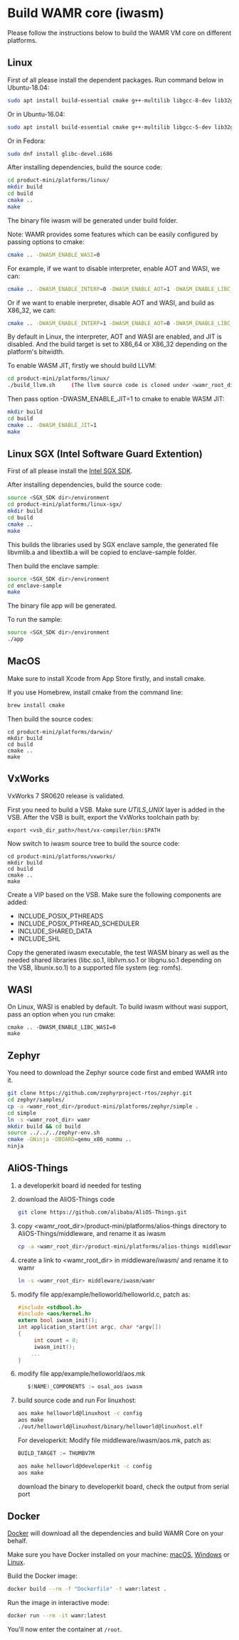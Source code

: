 
Build WAMR core (iwasm)
=========================
Please follow the instructions below to build the WAMR VM core on different platforms.

Linux
-------------------------
First of all please install the dependent packages.
Run command below in Ubuntu-18.04:
``` Bash
sudo apt install build-essential cmake g++-multilib libgcc-8-dev lib32gcc-8-dev
```
Or in Ubuntu-16.04:
``` Bash
sudo apt install build-essential cmake g++-multilib libgcc-5-dev lib32gcc-5-dev
```
Or in Fedora:
``` Bash
sudo dnf install glibc-devel.i686
```

After installing dependencies, build the source code:
``` Bash
cd product-mini/platforms/linux/
mkdir build
cd build
cmake ..
make
```
The binary file iwasm will be generated under build folder.

Note:
WAMR provides some features which can be easily configured by passing options to cmake:
``` Bash
cmake .. -DWASM_ENABLE_WASI=0
```

For example, if we want to disable interpreter, enable AOT and WASI, we can:
``` Bash
cmake .. -DWASM_ENABLE_INTERP=0 -DWASM_ENABLE_AOT=1 -DWASM_ENABLE_LIBC_WASI=0
```
Or if we want to enable inerpreter, disable AOT and WASI, and build as X86_32, we can:
``` Bash
cmake .. -DWASM_ENABLE_INTERP=1 -DWASM_ENABLE_AOT=0 -DWASM_ENABLE_LIBC_WASI=0 -DBUILD_TARGET=X86_32
```

By default in Linux, the interpreter, AOT and WASI are enabled, and JIT is disabled. And the build target is
set to X86_64 or X86_32 depending on the platform's bitwidth.

To enable WASM JIT, firstly we should build LLVM:
``` Bash
cd product-mini/platforms/linux/
./build_llvm.sh     (The llvm source code is cloned under <wamr_root_dir>/core/deps/llvm and auto built)
```
Then pass option -DWASM_ENABLE_JIT=1 to cmake to enable WASM JIT:
``` Bash
mkdir build
cd build
cmake .. -DWASM_ENABLE_JIT=1
make
```

Linux SGX (Intel Software Guard Extention)
-------------------------
First of all please install the [Intel SGX SDK](https://software.intel.com/en-us/sgx/sdk).

After installing dependencies, build the source code:
``` Bash
source <SGX_SDK dir>/environment
cd product-mini/platforms/linux-sgx/
mkdir build
cd build
cmake ..
make
```
This builds the libraries used by SGX enclave sample, the generated file libvmlib.a and libextlib.a will be copied to enclave-sample folder.

Then build the enclave sample:
``` Bash
source <SGX_SDK dir>/environment
cd enclave-sample
make
```
The binary file app will be generated.

To run the sample:
``` Bash
source <SGX_SDK dir>/environment
./app
```

MacOS
-------------------------
Make sure to install Xcode from App Store firstly, and install cmake.

If you use Homebrew, install cmake from the command line:
``` Bash
brew install cmake
```

Then build the source codes:
```
cd product-mini/platforms/darwin/
mkdir build
cd build
cmake ..
make
```

VxWorks
-------------------------
VxWorks 7 SR0620 release is validated.

First you need to build a VSB. Make sure *UTILS_UNIX* layer is added in the VSB.
After the VSB is built, export the VxWorks toolchain path by:
```
export <vsb_dir_path>/host/vx-compiler/bin:$PATH
```
Now switch to iwasm source tree to build the source code:
```
cd product-mini/platforms/vxworks/
mkdir build
cd build
cmake ..
make
```
Create a VIP based on the VSB. Make sure the following components are added:
* INCLUDE_POSIX_PTHREADS
* INCLUDE_POSIX_PTHREAD_SCHEDULER
* INCLUDE_SHARED_DATA
* INCLUDE_SHL

Copy the generated iwasm executable, the test WASM binary as well as the needed
shared libraries (libc.so.1, libllvm.so.1 or libgnu.so.1 depending on the VSB,
libunix.so.1) to a supported file system (eg: romfs).

WASI
-------------------------
On Linux, WASI is enabled by default. To build iwasm without wasi support, pass an option when you run cmake:
```
cmake .. -DWASM_ENABLE_LIBC_WASI=0
make
```

Zephyr
-------------------------
You need to download the Zephyr source code first and embed WAMR into it.
``` Bash
git clone https://github.com/zephyrproject-rtos/zephyr.git
cd zephyr/samples/
cp -a <wamr_root_dir>/product-mini/platforms/zephyr/simple .
cd simple
ln -s <wamr_root_dir> wamr
mkdir build && cd build
source ../../../zephyr-env.sh
cmake -GNinja -DBOARD=qemu_x86_nommu ..
ninja
```

AliOS-Things
-------------------------
1. a developerkit board id needed for testing
2. download the AliOS-Things code
   ``` Bash
   git clone https://github.com/alibaba/AliOS-Things.git
   ```
3. copy <wamr_root_dir>/product-mini/platforms/alios-things directory to AliOS-Things/middleware, and rename it as iwasm
   ``` Bash
   cp -a <wamr_root_dir>/product-mini/platforms/alios-things middleware/iwasm
   ```
4. create a link to <wamr_root_dir> in middleware/iwasm/ and rename it to wamr
   ``` Bash
   ln -s <wamr_root_dir> middleware/iwasm/wamr
   ```
5. modify file app/example/helloworld/helloworld.c, patch as:
   ``` C
   #include <stdbool.h>
   #include <aos/kernel.h>
   extern bool iwasm_init();
   int application_start(int argc, char *argv[])
   {
        int count = 0;
        iwasm_init();
       ...
   }
   ```
6. modify file app/example/helloworld/aos.mk
   ``` C
      $(NAME)_COMPONENTS := osal_aos iwasm
   ```
7. build source code and run
   For linuxhost:
   ``` Bash
   aos make helloworld@linuxhost -c config
   aos make
   ./out/helloworld@linuxhost/binary/helloworld@linuxhost.elf
   ```

   For developerkit:
   Modify file middleware/iwasm/aos.mk, patch as:
   ``` C
   BUILD_TARGET := THUMBV7M
   ```

   ``` Bash
   aos make helloworld@developerkit -c config
   aos make
   ```
   download the binary to developerkit board, check the output from serial port

Docker
-------------------------
[Docker](https://www.docker.com/) will download all the dependencies and build WAMR Core on your behalf.

Make sure you have Docker installed on your machine: [macOS](https://docs.docker.com/docker-for-mac/install/), [Windows](https://docs.docker.com/docker-for-windows/install/) or [Linux](https://docs.docker.com/install/linux/docker-ce/ubuntu/).

Build the Docker image:

``` Bash
docker build --rm -f "Dockerfile" -t wamr:latest .
```
Run the image in interactive mode:
``` Bash
docker run --rm -it wamr:latest
```
You'll now enter the container at `/root`.

